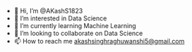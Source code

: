 - 👋 Hi, I’m @AKashS1823
- 👀 I’m interested in Data Science
- 🌱 I’m currently learning Machine Learning
- 💞️ I’m looking to collaborate on Data Science 
- 📫 How to reach me akashsinghraghuwanshi5@gmail.com

<!---
AKashS1823/AKashS1823 is a ✨ special ✨ repository because its `README.md` (this file) appears on your GitHub profile.
You can click the Preview link to take a look at your changes.
--->
